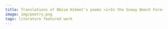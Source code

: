 ```yaml
---
title: Translations of Nâzım Hikmet’s poems <i>In the Snowy Beech Forest</i> and <i>On Living</i> to be published in the <a href="https://www.poetryfoundation.org/poetrymagazine" target=_blank"><i>Poetry Magazine</i></a>
image: img/poetry.png
tags: literature featured work 
---
```

